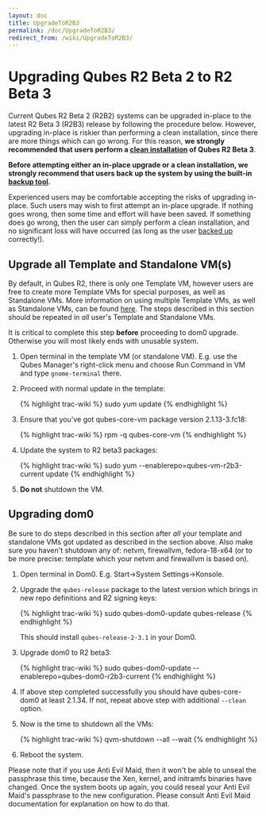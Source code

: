```yaml
---
layout: doc
title: UpgradeToR2B3
permalink: /doc/UpgradeToR2B3/
redirect_from: /wiki/UpgradeToR2B3/
---
```


Upgrading Qubes R2 Beta 2 to R2 Beta 3
======================================

Current Qubes R2 Beta 2 (R2B2) systems can be upgraded in-place to the latest R2 Beta 3 (R2B3) release by following the procedure below. However, upgrading in-place is riskier than performing a clean installation, since there are more things which can go wrong. For this reason, **we strongly recommended that users perform a [clean installation](/wiki/InstallationGuideR2B3) of Qubes R2 Beta 3**.

**Before attempting either an in-place upgrade or a clean installation, we strongly recommend that users back up the system by using the built-in [backup tool](/wiki/BackupRestore).**

Experienced users may be comfortable accepting the risks of upgrading in-place. Such users may wish to first attempt an in-place upgrade. If nothing goes wrong, then some time and effort will have been saved. If something does go wrong, then the user can simply perform a clean installation, and no significant loss will have occurred (as long as the user [backed up](/wiki/BackupRestore) correctly!).

Upgrade all Template and Standalone VM(s)
-----------------------------------------

By default, in Qubes R2, there is only one Template VM, however users are free to create more Template VMs for special purposes, as well as Standalone VMs. More information on using multiple Template VMs, as well as Standalone VMs, can be found [here](/wiki/SoftwareUpdateVM). The steps described in this section should be repeated in *all* user's Template and Standalone VMs.

It is critical to complete this step **before** proceeding to dom0 upgrade. Otherwise you will most likely ends with unusable system.

1.  Open terminal in the template VM (or standalone VM). E.g. use the Qubes Manager's right-click menu and choose Run Command in VM and type `gnome-terminal` there.
2.  Proceed with normal update in the template:

    {% highlight trac-wiki %}
    sudo yum update
    {% endhighlight %}

3.  Ensure that you've got qubes-core-vm package version 2.1.13-3.fc18:

    {% highlight trac-wiki %}
    rpm -q qubes-core-vm
    {% endhighlight %}

4.  Update the system to R2 beta3 packages:

    {% highlight trac-wiki %}
    sudo yum --enablerepo=qubes-vm-r2b3-current update
    {% endhighlight %}

5.  **Do not** shutdown the VM.

Upgrading dom0
--------------

Be sure to do steps described in this section after *all* your template and standalone VMs got updated as described in the section above. Also make sure you haven't shutdown any of: netvm, firewallvm, fedora-18-x64 (or to be more precise: template which your netvm and firewallvm is based on).

1.  Open terminal in Dom0. E.g. Start-\>System Settings-\>Konsole.
2.  Upgrade the `qubes-release` package to the latest version which brings in new repo definitions and R2 signing keys:

    {% highlight trac-wiki %}
    sudo qubes-dom0-update qubes-release
    {% endhighlight %}

    This should install `qubes-release-2-3.1` in your Dom0.

3.  Upgrade dom0 to R2 beta3:

    {% highlight trac-wiki %}
    sudo qubes-dom0-update --enablerepo=qubes-dom0-r2b3-current
    {% endhighlight %}

4.  If above step completed successfully you should have qubes-core-dom0 at least 2.1.34. If not, repeat above step with additional `--clean` option.
5.  Now is the time to shutdown all the VMs:

    {% highlight trac-wiki %}
    qvm-shutdown --all --wait
    {% endhighlight %}

6.  Reboot the system.

Please note that if you use Anti Evil Maid, then it won't be able to unseal the passphrase this time, because the Xen, kernel, and initramfs binaries have changed. Once the system boots up again, you could reseal your Anti Evil Maid's passphrase to the new configuration. Please consult Anti Evil Maid documentation for explanation on how to do that.
